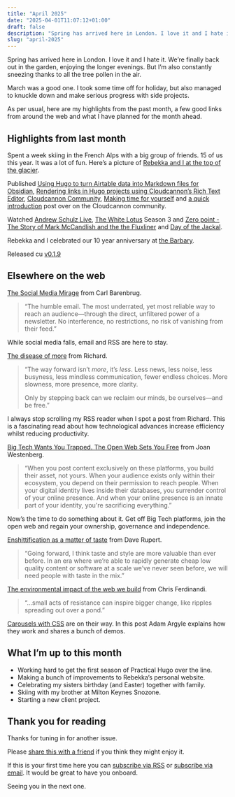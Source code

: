 ```yaml
---
title: "April 2025"
date: "2025-04-01T11:07:12+01:00"
draft: false
description: "Spring has arrived here in London. I love it and I hate it."
slug: "april-2025"
---
```


Spring has arrived here in London. I love it and I hate it. We’re finally back out in the garden, enjoying the longer evenings. But I’m also constantly sneezing thanks to all the tree pollen in the air.

March was a good one. I took some time off for holiday, but also managed to knuckle down and make serious progress with side projects.

As per usual, here are my highlights from the past month, a few good links from around the web and what I have planned for the month ahead.

## Highlights from last month

Spent a week skiing in the French Alps with a big group of friends. 15 of us this year. It was a lot of fun. Here’s a picture of [Rebekka and I at the top of the glacier](https://harrycresswell.com/now/25-03-15/).

Published [Using Hugo to turn Airtable data into Markdown files for Obsidian](https://harrycresswell.com/writing/using-hugo-to-turn-airtable-data-into-markdown-files-for-obsidian/), [Rendering links in Hugo projects using Cloudcannon’s Rich Text Editor](https://harrycresswell.com/writing/rendering-links-in-hugo-projects-using-cloudcannons-rich-text-editor/),  [Cloudcannon Community](https://harrycresswell.com/links/cloudcannon-community/),  [Making time for yourself](https://harrycresswell.com/writing/making-time-for-yourself) and [a quick introduction](https://community.cloudcannon.com/t/introduce-yourself/75/36?u=harrycresswell) post over on the Cloudcannon community.

Watched [Andrew Schulz Live](https://www.imdb.com/title/tt35705915/), [The White Lotus](https://www.imdb.com/title/tt13406094/) Season 3 and [Zero point - The Story of Mark McCandlish and the the Fluxliner](https://youtu.be/5HcFH-1h12Y?si=YWBZMBAMdDHN5-ZV) and [Day of the Jackal](https://www.imdb.com/title/tt24053860/).

Rebekka and I celebrated our 10 year anniversary at [the Barbary](https://www.thebarbary.co.uk/).

Released cu [v0.1.9](https://cu.harrycresswell.com/changelog/v0.1.9/)

## Elsewhere on the web

[The Social Media Mirage](https://carlbarenbrug.com/social-mirage) from Carl Barenbrug. 

> “The humble email. The most underrated, yet most reliable way to reach an audience—through the direct, unfiltered power of a newsletter. No interference, no restrictions, no risk of vanishing from their feed.”

While social media falls, email and RSS are here to stay.

[The disease of more](https://www.lifeafterthedailygrind.com/p/the-disease-of-more) from Richard.

> “The way forward isn’t _more_, it’s _less_. Less news, less noise, less busyness, less mindless communication, fewer endless choices. More slowness, more presence, more clarity.
> 
> Only by stepping back can we reclaim our minds, be ourselves—and be free.”

I always stop scrolling my RSS reader when I spot a post from Richard. This is a fascinating read about how technological advances increase efficiency whilst reducing productivity.

[Big Tech Wants You Trapped. The Open Web Sets You Free](https://www.joanwestenberg.com/big-tech-wants-you-trapped-the-open-web-sets-you-free-2/) from Joan Westenberg.

> “When you post content exclusively on these platforms, you build their asset, not yours. When your audience exists only within their ecosystem, you depend on their permission to reach people. When your digital identity lives inside their databases, you surrender control of your online presence. And when your online presence is an innate part of your identity, you're sacrificing everything.”

Now’s the time to do something about it. Get off Big Tech platforms, join the open web and regain your ownership, governance and independence.

[Enshittification as a matter of taste](https://daverupert.com/2025/03/enshittification-has-a-flavor/) from Dave Rupert.

> “Going forward, I think taste and style are more valuable than ever before. In an era where we’re able to rapidly generate cheap low quality content or software at a scale we’ve never seen before, we will need people with taste in the mix.”

[The environmental impact of the web we build](https://gomakethings.com/the-environmental-impact-of-the-web-we-build/) from Chris Ferdinandi. 

> “...small acts of resistance can inspire bigger change, like ripples spreading out over a pond.”

[Carousels with CSS](https://developer.chrome.com/blog/carousels-with-css) are on their way. In this post Adam Argyle explains how they work and shares a bunch of demos.

## What I’m up to this month

- Working hard to get the first season of Practical Hugo over the line.
- Making a bunch of improvements to Rebekka’s personal website.
- Celebrating my sisters birthday (and Easter) together with family.
- Skiing with my brother at Milton Keynes Snozone.
- Starting a new client project.

## Thank you for reading

Thanks for tuning in for another issue.

Please [share this with a friend](https://harrycresswell.com/newsletter/april-2025) if you think they might enjoy it.

If this is your first time here you can [subscribe via RSS](https://harrycresswell.com/feeds/) or [subscribe via email](https://harrycresswell.us14.list-manage.com/subscribe/post?u=4e8fba8d0ab4a857159c0104e&id=d6ad2b65ca). It would be great to have you onboard.

Seeing you in the next one.
